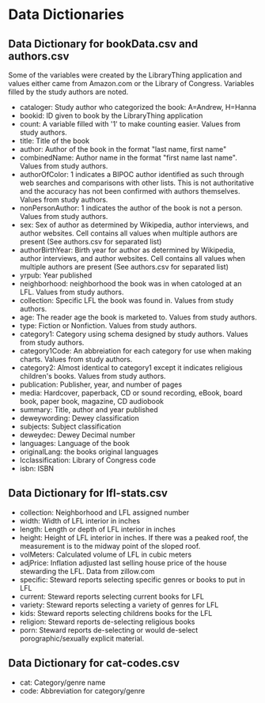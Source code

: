# Data Dictionaries

## Data Dictionary for bookData.csv and authors.csv
Some of the variables were created by the LibraryThing application and values either came from Amazon.com or the Library of Congress. Variables filled by the study authors are noted.

- cataloger: Study author who categorized the book: A=Andrew, H=Hanna
- bookid: ID given to book by the LibraryThing application
- count: A variable filled with '1' to make counting easier. Values from study authors.
- title: Title of the book
- author: Author of the book in the format "last name, first name"
- combinedName: Author name in the format "first name last name". Values from study authors.
- authorOfColor: 1 indicates a BIPOC author identified as such through web searches and comparisons with other lists. This is not authoritative and the accuracy has not been confirmed with authors themselves. Values from study authors.
- nonPersonAuthor: 1 indicates the author of the book is not a person. Values from study authors.
- sex: Sex of author as determined by Wikipedia, author interviews, and author websites. Cell contains all values when multiple authors are present (See authors.csv for separated list)
- authorBirthYear: Birth year for author as determined by Wikipedia, author interviews, and author websites. Cell contains all values when multiple authors are present (See authors.csv for separated list)
- yrpub: Year published
- neighborhood: neighborhood the book was in when catologed at an LFL. Values from study authors.
- collection: Specific LFL the book was found in. Values from study authors.
- age: The reader age the book is marketed to. Values from study authors.
- type: Fiction or Nonfiction. Values from study authors.
- category1: Category using schema designed by study authors. Values from study authors.
- category1Code: An abbreiation for each category for use when making charts. Values from study authors.
- category2: Almost identical to category1 except it indicates religious children's books. Values from study authors.
- publication: Publisher, year, and number of pages
- media: Hardcover, paperback, CD or sound recording, eBook, board book, paper book, magazine, CD audiobook
- summary: Title, author and year published
- deweywording: Dewey classification
- subjects: Subject classification
- deweydec: Dewey Decimal number
- languages: Language of the book
- originalLang: the books original languages
- lcclassification: Library of Congress code
- isbn: ISBN

## Data Dictionary for lfl-stats.csv
- collection: Neighborhood and LFL assigned number
- width: Width of LFL interior in inches
- length: Length or depth of LFL interior in inches
- height: Height of LFL interior in inches. If there was a peaked roof, the measurement is to the midway point of the sloped roof.
- volMeters: Calculated volume of LFL in cubic meters
- adjPrice: Inflation adjusted last selling house price of the house stewarding the LFL. Data from zillow.com
- specific: Steward reports selecting specific genres or books to put in LFL
- current: Steward reports selecting current books for LFL
- variety: Steward reports selecting a variety of genres for LFL
- kids: Steward reports selecting childrens books for the LFL
- religion: Steward reports de-selecting religious books
- porn: Steward reports de-selecting or would de-select porographic/sexually explicit material.

## Data Dictionary for cat-codes.csv
- cat: Category/genre name
- code: Abbreviation for category/genre

